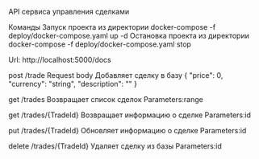 API сервиса управления сделками

Команды
Запуск проекта из директории
docker-compose  -f deploy/docker-compose.yaml up -d
Остановка проекта из директории
docker-compose  -f deploy/docker-compose.yaml stop

Url:
http://localhost:5000/docs

post /trade
Request body Добавляет сделку в базу
{
  "price": 0,
  "currency": "string",
  "description": ""
}

get /trades Возвращает список сделок
Parameters:range

get /trades/{TradeId} Возвращает информацию о сделке
Parameters:id 

put /trades/{TradeId} Обновляет информацию о сделке
Parameters:id 

delete /trades/{TradeId} Удаляет сделку из базы
Parameters:id 

